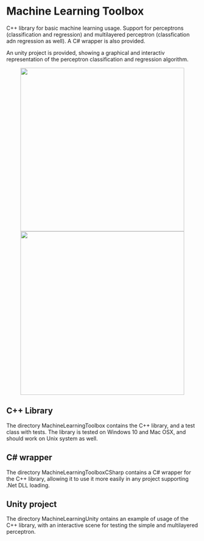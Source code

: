 # Machine Learning Toolbox

C++ library for basic machine learning usage. Support for perceptrons (classification and regression) and multilayered perceptron (classfication adn regression as well). A C# wrapper is also provided.

An unity project is provided, showing a graphical and interactiv representation of the perceptron classification and regression algorithm.

<p align="center">
  <img width="430" src="http://i.imgur.com/oqXhGD4.png"/>
  <img width="430" src="http://i.imgur.com/2IpsrPF.png"/>
</p>

## C++ Library
The directory MachineLearningToolbox contains the C++ library, and a test class with tests. The library is tested on Windows 10 and Mac OSX, and should work on Unix system as well.

## C# wrapper
The directory MachineLearningToolboxCSharp contains a C# wrapper for the C++ library, allowing it to use it more easily in any project supporting .Net DLL loading.

## Unity project
The directory MachineLearningUnity ontains an example of usage of the C++ library, with an interactive scene for testing the simple and multilayered perceptron.

